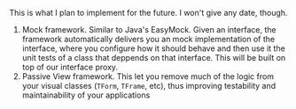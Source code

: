This is what I plan to implement for the future. I won't give any date, though.

  1. Mock framework. Similar to Java's EasyMock. Given an interface, the framework automatically delivers you an mock implementation of the interface, where you configure how it should behave and then use it the unit tests of a class that deppends on that interface. This will be built on top of our interface proxy.
  1. Passive View framework. This let you remove much of the logic from your visual classes (`TForm`, `TFrame`, etc), thus improving testability and maintainability of your applications